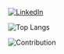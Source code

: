 <a href="https://www.linkedin.com/in/mireyalyons/" target="_blank"><img src="https://img.shields.io/badge/LinkedIn-%230077B5.svg?&style=flat-square&logo=linkedin&logoColor=white" alt="LinkedIn"></a>

![Top Langs](https://github-readme-stats.vercel.app/api/top-langs/?username=laxmena&layout=compact)

![Contribution](https://activity-graph.herokuapp.com/graph?username=mireyalyons&theme=react-dark&hide_border=true&area=true)
